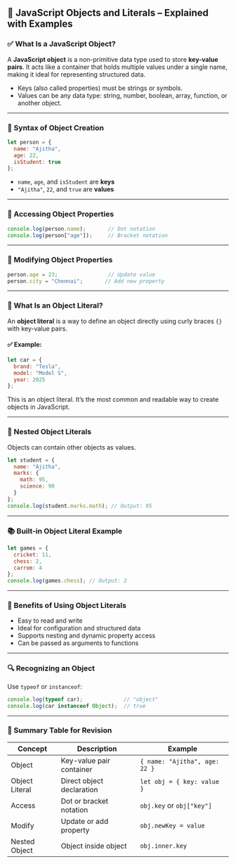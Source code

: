 

## 🧠 JavaScript Objects and Literals – Explained with Examples

### ✅ What Is a JavaScript Object?

A **JavaScript object** is a non-primitive data type used to store **key-value pairs**. It acts like a container that holds multiple values under a single name, making it ideal for representing structured data.

- Keys (also called properties) must be strings or symbols.
- Values can be any data type: string, number, boolean, array, function, or another object.

---

### 📌 Syntax of Object Creation

```javascript
let person = {
  name: "Ajitha",
  age: 22,
  isStudent: true
};
```

- `name`, `age`, and `isStudent` are **keys**
- `"Ajitha"`, `22`, and `true` are **values**

---

### 🧾 Accessing Object Properties

```javascript
console.log(person.name);       // Dot notation
console.log(person["age"]);     // Bracket notation
```

---

### 🔄 Modifying Object Properties

```javascript
person.age = 23;                // Update value
person.city = "Chennai";       // Add new property
```

---

### 🧩 What Is an Object Literal?

An **object literal** is a way to define an object directly using curly braces `{}` with key-value pairs.

#### ✅ Example:

```javascript
let car = {
  brand: "Tesla",
  model: "Model S",
  year: 2025
};
```

This is an object literal. It’s the most common and readable way to create objects in JavaScript.

---

### 🧪 Nested Object Literals

Objects can contain other objects as values.

```javascript
let student = {
  name: "Ajitha",
  marks: {
    math: 95,
    science: 90
  }
};
console.log(student.marks.math); // Output: 95
```

---

### 📚 Built-in Object Literal Example

```javascript
let games = {
  cricket: 11,
  chess: 2,
  carrom: 4
};
console.log(games.chess); // Output: 2
```

---

### 🧠 Benefits of Using Object Literals

- Easy to read and write
- Ideal for configuration and structured data
- Supports nesting and dynamic property access
- Can be passed as arguments to functions

---

### 🔍 Recognizing an Object

Use `typeof` or `instanceof`:

```javascript
console.log(typeof car);             // "object"
console.log(car instanceof Object);  // true
```

---

### 🧾 Summary Table for Revision

| Concept | Description | Example |
|--------|-------------|---------|
| Object | Key-value pair container | `{ name: "Ajitha", age: 22 }` |
| Object Literal | Direct object declaration | `let obj = { key: value }` |
| Access | Dot or bracket notation | `obj.key` or `obj["key"]` |
| Modify | Update or add property | `obj.newKey = value` |
| Nested Object | Object inside object | `obj.inner.key` |

